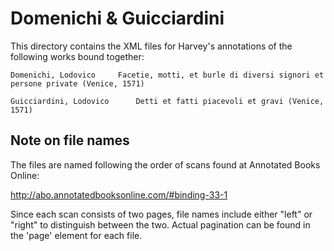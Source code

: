 # Domenichi & Guicciardini

This directory contains the XML files for Harvey's annotations of the following works bound together:

```
Domenichi, Lodovico		Facetie, motti, et burle di diversi signori et persone private (Venice, 1571)

Guicciardini, Lodovico		Detti et fatti piacevoli et gravi (Venice, 1571)

```

## Note on file names

The files are named following the order of scans found at Annotated Books Online:

http://abo.annotatedbooksonline.com/#binding-33-1

Since each scan consists of two pages, file names include either "left" or "right" to distinguish between the two. Actual pagination can be found in the 'page' element for each file.
